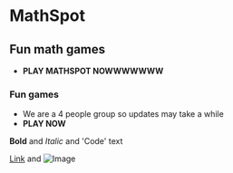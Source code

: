 
# MathSpot
## Fun math games
- **PLAY MATHSPOT NOWWWWWWW**
### Fun games

- We are a 4 people group so updates may take a while
- **PLAY NOW** 

**Bold** and _Italic_ and 'Code' text

[Link](url) and ![Image](src)
